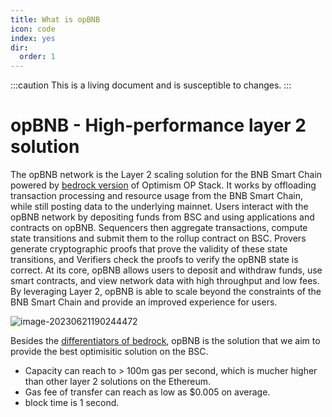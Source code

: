 ```yaml
---
title: What is opBNB
icon: code
index: yes
dir:
  order: 1
---
```

:::caution 
This is a living document and is susceptible to changes. 
:::

# opBNB - High-performance layer 2 solution 

The opBNB network is the Layer 2 scaling solution for the BNB Smart Chain powered by [bedrock version](https://community.optimism.io/docs/developers/bedrock/) of Optimism OP Stack. It works by offloading transaction processing and resource usage from the BNB Smart Chain, while still posting data to the underlying mainnet. Users interact with the opBNB network by depositing funds from BSC and using applications and contracts on opBNB. Sequencers then aggregate transactions, compute state transitions and submit them to the rollup contract on BSC. Provers generate cryptographic proofs that prove the validity of these state transitions, and Verifiers check the proofs to verify the opBNB state is correct. At its core, opBNB allows users to deposit and withdraw funds, use smart contracts, and view network data with high throughput and low fees. By leveraging Layer 2, opBNB is able to scale beyond the constraints of the BNB Smart Chain and provide an improved experience for users.

![image-20230621190244472](../../opbnb-docs/static/img/opBNB-intro.png)



Besides the [differentiators of bedrock](https://community.optimism.io/docs/developers/bedrock/differences/), opBNB is the solution that we aim to provide the best optimisitic solution on the BSC. 

- Capacity can reach to > 100m gas per second, which is mucher higher than other layer 2 solutions on the Ethereum.
- Gas fee of transfer can reach as low as $0.005 on average.
- block time is 1 second.

